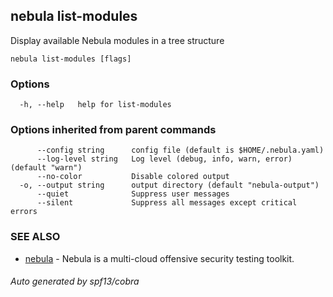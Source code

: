 ## nebula list-modules

Display available Nebula modules in a tree structure

```
nebula list-modules [flags]
```

### Options

```
  -h, --help   help for list-modules
```

### Options inherited from parent commands

```
      --config string      config file (default is $HOME/.nebula.yaml)
      --log-level string   Log level (debug, info, warn, error) (default "warn")
      --no-color           Disable colored output
  -o, --output string      output directory (default "nebula-output")
      --quiet              Suppress user messages
      --silent             Suppress all messages except critical errors
```

### SEE ALSO

* [nebula](nebula.md)	 - Nebula is a multi-cloud offensive security testing toolkit.

###### Auto generated by spf13/cobra
